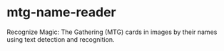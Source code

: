# mtg-name-reader
Recognize Magic: The Gathering (MTG) cards in images by their names using text detection and recognition.
